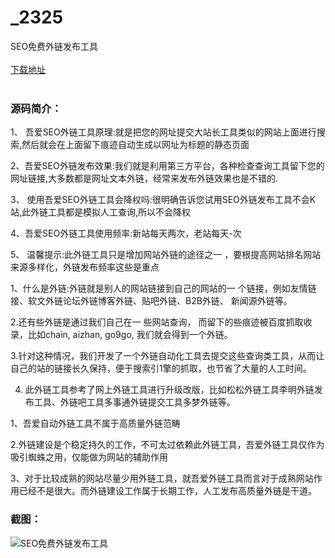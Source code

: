 # _2325
SEO免费外链发布工具
<br/></br>
[下载地址](https://www.uuid2.com/2325.html "下载地址")
<br/></br>
<h3>源码简介：</h3>
<p>1、 吾爱SEO外链工具原理:就是把您的网址提交大站长工具类似的网站上面进行搜索,然后就会在上面留下痕迹自动生成以网址为标题的静态页面

2、吾爱SEO外链发布效果:我们就是利用第三方平台，各种检查查询工具留下您的网址链接,大多数都是网址文本外链，经常来发布外链效果也是不错的.

3、 使用吾爱SEO外链工具会降权吗:很明确告诉您试用SEO外链发布工具不会K站,此外链工具都是模拟人工查询,所以不会降权

4、吾爱SEO外链工具使用频率:新站每天两次，老站每天-次

5、 温馨提示:此外链工具只是增加网站外链的途径之一 ，要根提高网站排名网站来源多样化，外链发布频率这些是重点<p>
<p>1、什么是外链:外链就是别人的网站链接到自己的网站的一 个链接，例如友情链接、软文外链论坛外链博客外链、贴吧外链、B2B外链、 新闻源外链等。

2.还有些外链是通过我们自己在一 些网站查询， 而留下的些痕迹被百度抓取收录，比如chain, aizhan, go9go, 我们就会得到一个外链。

3.针对这种情况，我们开发了一个外链自动化工具去提交这些查询类工具，从而让自己的站的链接长久保持，便于搜索引1擎的抓取，也节省了大量的人工时间。

4. 此外链工具参考了网上外链工具进行升级改版，比如松松外链工具李明外链发布工具、外链吧工具多事通外链提交工具多梦外链等。<p>
<p>1、吾爱自动外链工具不属于高质量外链范畴

2.外链建设是个稳定持久的工作，不可太过依赖此外链工具，吾爱外链工具仅作为吸引蜘蛛之用，仅能做为网站的辅助作用

3、对于比较成熟的网站尽量少用外链工具，就吾爱外链工具而言对于成熟网站作用已经不是很大。而外链建设工作属于长期工作，人工发布高质量外链是干道。<p>
<h3>截图：</h3>
<img src="https://www.uuid2.com/wp-content/uploads/img/202105/51ab28c162.png" alt="SEO免费外链发布工具">
